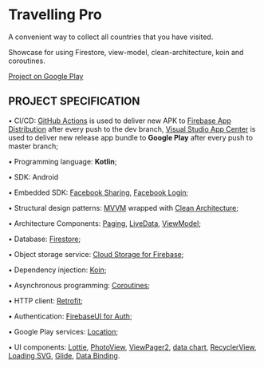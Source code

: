 # Travelling Pro

A convenient way to collect all countries that you have visited.  

Showcase for using Firestore, view-model, clean-architecture, koin and coroutines.

[Project on Google Play](https://play.google.com/store/apps/details?id=io.github.turskyi.travellingpro)

## PROJECT SPECIFICATION

• CI/CD: [GitHub Actions](https://docs.github.com/en/actions) is used to deliver new APK to [Firebase App Distribution](https://firebase.google.com/docs/app-distribution) 
after every push to the dev branch,
[Visual Studio App Center](https://docs.microsoft.com/en-us/appcenter/) is used to deliver new release app bundle to **Google Play** after every push to master branch;

• Programming language: **Kotlin**;  

• SDK: Android

• Embedded SDK: [Facebook Sharing](https://developers.facebook.com/docs/sharing/android),
[Facebook Login](https://developers.facebook.com/docs/facebook-login/overview);

• Structural design patterns: [MVVM](https://en.wikipedia.org/wiki/Model%E2%80%93view%E2%80%93viewmodel)
 wrapped with [Clean Architecture](https://blog.cleancoder.com/uncle-bob/2012/08/13/the-clean-architecture.html);

• Architecture Components: [Paging](https://developer.android.com/topic/libraries/architecture/paging),
 [LiveData](https://developer.android.com/topic/libraries/architecture/livedata),
[ViewModel](https://developer.android.com/topic/libraries/architecture/viewmodel);

• Database: [Firestore](https://firebase.google.com/docs/firestore);

• Object storage service: [Cloud Storage for Firebase](https://firebase.google.com/docs/storage);

• Dependency injection: [Koin](https://insert-koin.io/docs/reference/introduction);

• Asynchronous programming: [Coroutines](https://developer.android.com/kotlin/coroutines);

• HTTP client: [Retrofit](https://square.github.io/retrofit/);

• Authentication: [FirebaseUI for Auth](https://firebase.google.com/docs/auth/android/firebaseui);

• Google Play services: [Location](https://developer.android.com/training/location);

• UI components: [Lottie](https://lottiefiles.com/what-is-lottie), [PhotoView](https://github.com/Baseflow/PhotoView),
 [ViewPager2](https://developer.android.com/jetpack/androidx/releases/viewpager2),
 [data chart](https://weeklycoding.com/mpandroidchart/), [RecyclerView](http://www.recyclerview.org/),
 [Loading SVG](https://github.com/corouteam/GlideToVectorYou), [Glide](https://bumptech.github.io/glide/),
 [Data Binding](https://developer.android.com/topic/libraries/data-binding).
